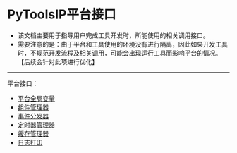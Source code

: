 # PyToolsIP平台接口
  * 该文档主要用于指导用户完成工具开发时，所能使用的相关调用接口。
  * 需要注意的是：由于平台和工具使用的环境没有进行隔离，因此如果开发工具时，不规范开发流程及相关调用，可能会出现运行工具而影响平台的情况。【后续会针对此项进行优化】

----

平台接口：  
  * [平台全局变量](./global_vars.md)
  * [组件管理器](./behavior_mgr.md)
  * [事件分发器](./event_dispatcher.md)
  * [定时器管理器](./timer_mgr.md)
  * [缓存管理器](./cache_mgr.md)
  * [日志打印](./logger.md)